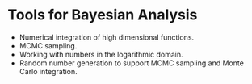 # Tools for Bayesian Analysis

 - Numerical integration of high dimensional functions.
 - MCMC sampling.
 - Working with numbers in the logarithmic domain.
 - Random number generation to support MCMC sampling and Monte Carlo integration.

